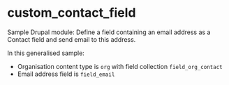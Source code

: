 custom_contact_field
====================

Sample Drupal module: Define a field containing an email address as a Contact field and send email to this address.

In this generalised sample:
- Organisation content type is `org` with field collection `field_org_contact`
- Email address field is `field_email`
